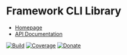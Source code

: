 # Framework CLI Library

- [Homepage](https://the-framework.gitlab.io/libraries/cli.html)
- [API Documentation](https://the-framework.gitlab.io/libraries/cli/docs/)

[![Build](https://gitlab.com/the-framework/libraries/cli/badges/master/pipeline.svg)](https://gitlab.com/the-framework/libraries/cli/-/jobs)
[![Coverage](https://gitlab.com/the-framework/libraries/cli/badges/master/coverage.svg?job=test:php7.3)](https://the-framework.gitlab.io/libraries/cli/coverage/)
[![Donate](https://img.shields.io/badge/Donate-PayPal-blue.svg)](https://www.paypal.com/cgi-bin/webscr?cmd=_s-xclick&hosted_button_id=NGBNW5PY4VSJ4)
